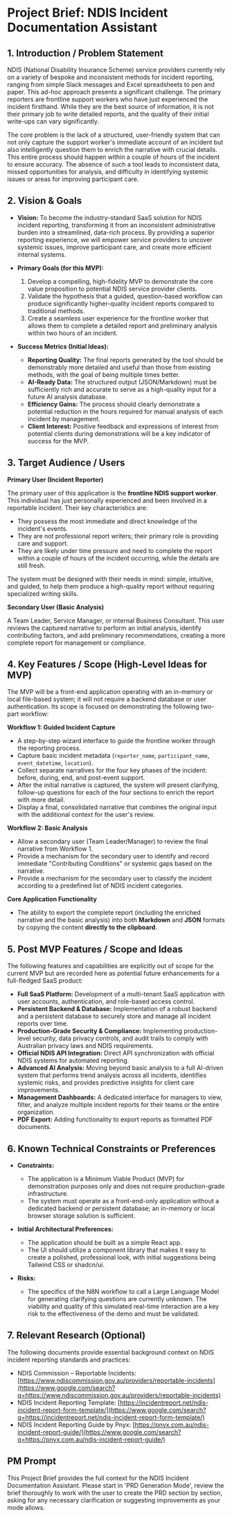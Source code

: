 # Project Brief: NDIS Incident Documentation Assistant

## 1\. Introduction / Problem Statement

NDIS (National Disability Insurance Scheme) service providers currently rely on a variety of bespoke and inconsistent methods for incident reporting, ranging from simple Slack messages and Excel spreadsheets to pen and paper. This ad-hoc approach presents a significant challenge. The primary reporters are frontline support workers who have just experienced the incident firsthand. While they are the best source of information, it is not their primary job to write detailed reports, and the quality of their initial write-ups can vary significantly.

The core problem is the lack of a structured, user-friendly system that can not only capture the support worker's immediate account of an incident but also intelligently question them to enrich the narrative with crucial details. This entire process should happen within a couple of hours of the incident to ensure accuracy. The absence of such a tool leads to inconsistent data, missed opportunities for analysis, and difficulty in identifying systemic issues or areas for improving participant care.

## 2\. Vision & Goals

- **Vision:** To become the industry-standard SaaS solution for NDIS incident reporting, transforming it from an inconsistent administrative burden into a streamlined, data-rich process. By providing a superior reporting experience, we will empower service providers to uncover systemic issues, improve participant care, and create more efficient internal systems.

- **Primary Goals (for this MVP):**

  1.  Develop a compelling, high-fidelity MVP to demonstrate the core value proposition to potential NDIS service provider clients.
  2.  Validate the hypothesis that a guided, question-based workflow can produce significantly higher-quality incident reports compared to traditional methods.
  3.  Create a seamless user experience for the frontline worker that allows them to complete a detailed report and preliminary analysis within two hours of an incident.

- **Success Metrics (Initial Ideas):**

  - **Reporting Quality:** The final reports generated by the tool should be demonstrably more detailed and useful than those from existing methods, with the goal of being multiple times better.
  - **AI-Ready Data:** The structured output (JSON/Markdown) must be sufficiently rich and accurate to serve as a high-quality input for a future AI analysis database.
  - **Efficiency Gains:** The process should clearly demonstrate a potential reduction in the hours required for manual analysis of each incident by management.
  - **Client Interest:** Positive feedback and expressions of interest from potential clients during demonstrations will be a key indicator of success for the MVP.

## 3\. Target Audience / Users

**Primary User (Incident Reporter)**

The primary user of this application is the **frontline NDIS support worker**. This individual has just personally experienced and been involved in a reportable incident. Their key characteristics are:

- They possess the most immediate and direct knowledge of the incident's events.
- They are not professional report writers; their primary role is providing care and support.
- They are likely under time pressure and need to complete the report within a couple of hours of the incident occurring, while the details are still fresh.

The system must be designed with their needs in mind: simple, intuitive, and guided, to help them produce a high-quality report without requiring specialized writing skills.

**Secondary User (Basic Analysis)**

A Team Leader, Service Manager, or internal Business Consultant. This user reviews the captured narrative to perform an initial analysis, identify contributing factors, and add preliminary recommendations, creating a more complete report for management or compliance.

## 4\. Key Features / Scope (High-Level Ideas for MVP)

The MVP will be a front-end application operating with an in-memory or local file-based system; it will not require a backend database or user authentication. Its scope is focused on demonstrating the following two-part workflow:

**Workflow 1: Guided Incident Capture**

- A step-by-step wizard interface to guide the frontline worker through the reporting process.
- Capture basic incident metadata (`reporter_name`, `participant_name`, `event_datetime`, `location`).
- Collect separate narratives for the four key phases of the incident: before, during, end, and post-event support.
- After the initial narrative is captured, the system will present clarifying, follow-up questions for each of the four sections to enrich the report with more detail.
- Display a final, consolidated narrative that combines the original input with the additional context for the user's review.

**Workflow 2: Basic Analysis**

- Allow a secondary user (Team Leader/Manager) to review the final narrative from Workflow 1.
- Provide a mechanism for the secondary user to identify and record immediate "Contributing Conditions" or systemic gaps based on the narrative.
- Provide a mechanism for the secondary user to classify the incident according to a predefined list of NDIS incident categories.

**Core Application Functionality**

- The ability to export the complete report (including the enriched narrative and the basic analysis) into both **Markdown** and **JSON** formats by copying the content **directly to the clipboard**.

## 5\. Post MVP Features / Scope and Ideas

The following features and capabilities are explicitly out of scope for the current MVP but are recorded here as potential future enhancements for a full-fledged SaaS product:

- **Full SaaS Platform:** Development of a multi-tenant SaaS application with user accounts, authentication, and role-based access control.
- **Persistent Backend & Database:** Implementation of a robust backend and a persistent database to securely store and manage all incident reports over time.
- **Production-Grade Security & Compliance:** Implementing production-level security, data privacy controls, and audit trails to comply with Australian privacy laws and NDIS requirements.
- **Official NDIS API Integration:** Direct API synchronization with official NDIS systems for automated reporting.
- **Advanced AI Analysis:** Moving beyond basic analysis to a full AI-driven system that performs trend analysis across all incidents, identifies systemic risks, and provides predictive insights for client care improvements.
- **Management Dashboards:** A dedicated interface for managers to view, filter, and analyze multiple incident reports for their teams or the entire organization.
- **PDF Export:** Adding functionality to export reports as formatted PDF documents.

## 6\. Known Technical Constraints or Preferences

- **Constraints:**

  - The application is a Minimum Viable Product (MVP) for demonstration purposes only and does not require production-grade infrastructure.
  - The system must operate as a front-end-only application without a dedicated backend or persistent database; an in-memory or local browser storage solution is sufficient.

- **Initial Architectural Preferences:**

  - The application should be built as a simple React app.
  - The UI should utilize a component library that makes it easy to create a polished, professional look, with initial suggestions being Tailwind CSS or shadcn/ui.

- **Risks:**

  - The specifics of the N8N workflow to call a Large Language Model for generating clarifying questions are currently unknown. The viability and quality of this simulated real-time interaction are a key risk to the effectiveness of the demo and must be validated.

## 7\. Relevant Research (Optional)

The following documents provide essential background context on NDIS incident reporting standards and practices:

- NDIS Commission – Reportable Incidents: [https://www.ndiscommission.gov.au/providers/reportable-incidents](https://www.google.com/search?q=https://www.ndiscommission.gov.au/providers/reportable-incidents)
- NDIS Incident Reporting Template: [https://incidentreport.net/ndis-incident-report-form-template/](https://www.google.com/search?q=https://incidentreport.net/ndis-incident-report-form-template/)
- NDIS Incident Reporting Guide by Pnyx: [https://pnyx.com.au/ndis-incident-report-guide/](https://www.google.com/search?q=https://pnyx.com.au/ndis-incident-report-guide/)

## PM Prompt

This Project Brief provides the full context for the NDIS Incident Documentation Assistant. Please start in 'PRD Generation Mode', review the brief thoroughly to work with the user to create the PRD section by section, asking for any necessary clarification or suggesting improvements as your mode allows.
